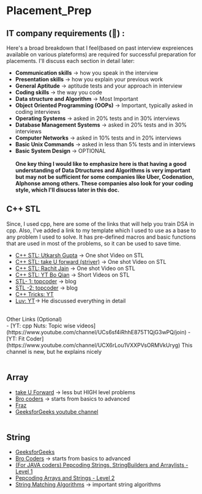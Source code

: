 # Placement_Prep
## IT company requirements (&#x1F4D6;) :
Here's a broad breakdown that I feel(based on past interview expreiences available on various plateforms) are required for successful preparation for placements. I'll discuss each section in detail later:
- **Communication skills** -> how you speak in the interview
- **Presentation skills** -> how you explain your previous work
- **General Aptitude** -> aptitude tests and your approach in interview
- **Coding skills** -> the way you code
- **Data structure and Algorithm** -> Most Important
- **Object Oriented Programming (OOPs)** -> Important, typically asked in coding interviews
- **Operating Systems** -> asked in 20% tests and in 30% interviews
- **Database Management Systems** -> asked in 20% tests and in 30% interviews
- **Computer Networks** -> asked in 10% tests and in 20% interviews
- **Basic Unix Commands** -> asked in less than 5% tests and in interviews
- **Basic System Design** -> OPTIONAL 
  <br><br>
**One key thing I would like to emphasize here is that having a good understanding of Data Dtructures and Algorithms is very important but may not be sufficient for some companies like Uber, Codenation, Alphonse among others. These companies also look for your coding style, which I'll disucss later in this doc.**
## C++ STL
Since, I used cpp, here are some of the links that will help you train DSA in cpp. Also, I've added a link to my template which I used to use as a base to any problem I used to solve. It has pre-defined macros and basic functions that are used in most of the problems, so it can be used to save time.
   - [C++ STL: Utkarsh Gupta](https://www.youtube.com/watch?v=PZogbfU4X5E&t=284s) -> One shot Video on STL
   - [C++ STL: take U forward (striver)](https://www.youtube.com/watch?v=RRVYpIET_RU&t=1987s) -> One shot Video on STL
   - [C++ STL: Rachit Jain](https://www.youtube.com/watch?v=g-1Cn3ccwXY&t=1574s) -> One shot Video on STL
   - [C++ STL: YT Bo Qian](https://www.youtube.com/playlist?list=PL5jc9xFGsL8G3y3ywuFSvOuNm3GjBwdkb) -> Short Videos on STL
   - [STL- 1: topcoder](https://www.topcoder.com/community/data-science/data-science-tutorials/power-up-c-with-the-standard-template-library-part-1/) -> blog
   - [STL -2: topcoder](https://www.topcoder.com/community/data-science/data-science-tutorials/power-up-c-with-the-standard-template-library-part-2/) -> blog
   - [C++ Tricks: YT](https://www.youtube.com/watch?v=ZcdiwXtS6MM)
   - [Luv: YT](https://youtube.com/playlist?list=PLauivoElc3gh3RCiQA82MDI-gJfXQQVnn)-> He discussed everything in detail
<br>
    Other Links (Optional)
<br>
   - [YT: cpp Nuts: Topic wise videos](https://www.youtube.com/channel/UCs6sf4iRhhE875T1QjG3wPQ/join)
   - [YT: Fit Coder](https://www.youtube.com/channel/UCX6rLou1VXXPVsORMVkUryg) This channel is new, but he explains nicely
<br><br>

## Array
   - [take U Forward](https://www.youtube.com/playlist?list=PLgUwDviBIf0rPG3Ictpu74YWBQ1CaBkm2) -> less but HIGH level problems
   - [Bro coders](https://www.youtube.com/playlist?list=PLjeQ9Mb66hM33kyoJjJbHf72Rb0G70Sae) -> starts from basics to advanced
   - [Fraz](https://youtube.com/playlist?list=PLKZaSt2df1gy2XZgwd1jhzd71CmlGFP97) 
   - [GeeksforGeeks youtube channel](https://www.youtube.com/playlist?list=PLqM7alHXFySEQDk2MDfbwEdjd2svVJH9p) 
<br><br>

## String
   - [GeeksforGeeks](https://www.youtube.com/playlist?list=PLqM7alHXFySE_Pxx_HsUSZGwiLpv9ziWA)
   - [Bro Coders](https://www.youtube.com/playlist?list=PLjeQ9Mb66hM05uqfKysHKi3eA5HhK7QSy) -> starts from basics to advanced
   - [(For JAVA coders) Pepcoding Strings, StringBuilders and Arraylists - Level 1](https://www.youtube.com/playlist?list=PL-Jc9J83PIiFIKbdCKuYwsV8KaX-jHe0V)
   - [Pepcoding Arrays and Strings - Level 2](https://www.youtube.com/playlist?list=PL-Jc9J83PIiE-TR27GB7V5TBLQRT5RnSl)
   - [String Matching Algorithms](https://www.youtube.com/playlist?list=PLl4Y2XuUavmuEzOKhnLQIRTtI2SMtWini) -> important string algorithms

